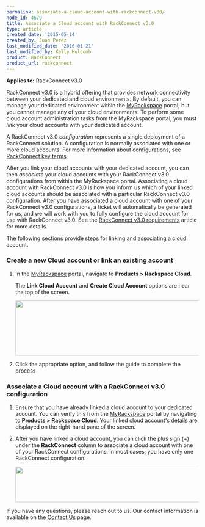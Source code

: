 ```yaml
---
permalink: associate-a-cloud-account-with-rackconnect-v30/
node_id: 4679
title: Associate a Cloud account with RackConnect v3.0
type: article
created_date: '2015-05-14'
created_by: Juan Perez
last_modified_date: '2016-01-21'
last_modified_by: Kelly Holcomb
product: RackConnect
product_url: rackconnect
---
```


**Applies to:** RackConnect v3.0

RackConnect v3.0 is a hybrid offering that provides network connectivity
between your dedicated and cloud environments. By default, you can
manage your dedicated environment within the
[MyRackspace](https://my.rackspace.com/portal/cloudAccount/list) portal,
but you cannot manage any of your cloud environments. To perform some
cloud account administration tasks from the MyRackspace portal, you must
*link* your cloud accounts with your dedicated account.

A RackConnect v3.0 *configuration* represents a single deployment of a
RackConnect solution. A configuration is normally associated with one or
more cloud accounts. For more information about configurations, see
[RackConnect key
terms](/how-to/rackconnect-key-terms).

After you link your cloud accounts with your dedicated account, you can
then *associate* your cloud accounts with your RackConnect v3.0
configurations from within the MyRackspace portal. Associating a cloud
account with RackConnect v3.0 is how you inform us which of your linked
cloud accounts should be associated with a particular RackConnect v3.0
configuration. After you have associated a cloud account with one of
your RackConnect v3.0 configurations, a ticket will automatically be
generated for us, and we will work with you to fully configure the cloud
account for use with RackConnect v3.0. See the [RackConnect v3.0
requirements](/how-to/rackconnect-v30-requirements)
article for more details.

The following sections provide steps for linking and associating a cloud
account.

### Create a new Cloud account or link an existing account

1.  In the
    [MyRackspace](https://my.rackspace.com/portal/cloudAccount/list)
    portal, navigate to **Products &gt; Rackspace Cloud**.

    The **Link Cloud Account** and **Create Cloud Account** options are
    near the top of the screen.

    <img src="https://8026b2e3760e2433679c-fffceaebb8c6ee053c935e8915a3fbe7.ssl.cf2.rackcdn.com/field/image/RCv3-link-create-cloud-account_2.png" width="500" height="144" />

2.  Click the appropriate option, and follow the guide to complete the
    process

### Associate a Cloud account with a RackConnect v3.0 configuration

1.  Ensure that you have already linked a cloud account to your
    dedicated account. You can verify this from the
    [MyRackspace](https://my.rackspace.com/portal/cloudAccount/list)
    portal by navigating to **Products &gt; Rackspace Cloud**. Your
    linked cloud account's details are displayed on the right-hand pane
    of the screen.

2.  After you have linked a cloud account, you can click the plus
    sign (+) under the **RackConnect** column to associate a cloud account
    with one of your RackConnect configurations. In most cases, you have
    only one RackConnect configuration.

    <img src="https://8026b2e3760e2433679c-fffceaebb8c6ee053c935e8915a3fbe7.ssl.cf2.rackcdn.com/field/image/RCv3-associate-to-RCv3-config_1.png" width="600" height="93" />

If you have any questions, please reach out to us. Our contact
information is available on the [Contact
Us](/how-to/support) page.
